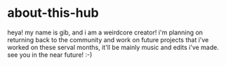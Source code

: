 # about-this-hub
heya! my name is gib, and i am a weirdcore creator! i'm planning on returning back to the community and work on future projects that i've worked on these serval months, it'll be mainly music and edits i've made. see you in the near future! :-)

